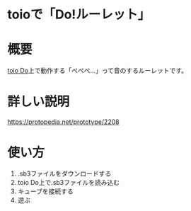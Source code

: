 toioで「Do!ルーレット」
===

# 概要
[toio Do](https://toio.io/do/)上で動作する「ぺぺぺ...」って音のするルーレットです。

# 詳しい説明
https://protopedia.net/prototype/2208

# 使い方
1. .sb3ファイルをダウンロードする
2. toio Do上で.sb3ファイルを読み込む
3. キューブを接続する
4. 遊ぶ


